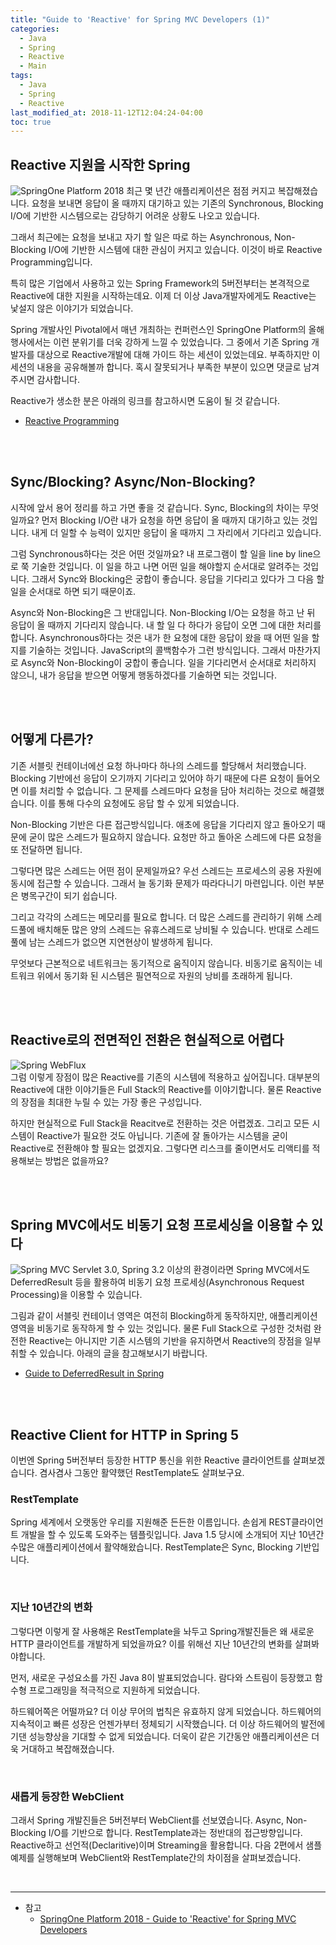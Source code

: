 ```yaml
---
title: "Guide to 'Reactive' for Spring MVC Developers (1)"
categories: 
  - Java
  - Spring
  - Reactive
  - Main
tags:
  - Java
  - Spring
  - Reactive
last_modified_at: 2018-11-12T12:04:24-04:00
toc: true
---
```

Reactive 지원을 시작한 Spring
-

![SpringOne Platform 2018](https://user-images.githubusercontent.com/4060030/48657448-3fa9d200-ea74-11e8-86f5-250669140534.png "SpringOne Platform 2018")
최근 몇 년간 애플리케이션은 점점 커지고 복잡해졌습니다. 요청을 보내면 응답이 올 때까지 대기하고 있는 기존의 Synchronous, Blocking I/O에 기반한 시스템으로는 감당하기 어려운 상황도 나오고 있습니다.

그래서 최근에는 요청을 보내고 자기 할 일은 따로 하는 Asynchronous, Non-Blocking I/O에 기반한 시스템에 대한 관심이 커지고 있습니다. 이것이 바로 Reactive Programming입니다.

특히 많은 기업에서 사용하고 있는 Spring Framework의 5버전부터는 본격적으로 Reactive에 대한 지원을 시작하는데요. 이제 더 이상 Java개발자에게도 Reactive는 낯설지 않은 이야기가 되었습니다.

Spring 개발사인 Pivotal에서 매년 개최하는 컨퍼런스인 SpringOne Platform의 올해 행사에서는 이런 분위기를 더욱 강하게 느낄 수 있었습니다. 그 중에서 기존 Spring 개발자를 대상으로 Reactive개발에 대해 가이드 하는 세션이 있었는데요. 부족하지만 이 세션의 내용을 공유해볼까 합니다. 혹시 잘못되거나 부족한 부분이 있으면 댓글로 남겨주시면 감사합니다.

Reactive가 생소한 분은 아래의 링크를 참고하시면 도움이 될 것 같습니다.

- [Reactive Programming](http://wiki.sys4u.co.kr/pages/viewpage.action?pageId=7766819)

<br><br>

Sync/Blocking? Async/Non-Blocking?
-

시작에 앞서 용어 정리를 하고 가면 좋을 것 같습니다. Sync, Blocking의 차이는 무엇일까요? 먼저 Blocking I/O란 내가 요청을 하면 응답이 올 때까지 대기하고 있는 것입니다. 내게 더 일할 수 능력이 있지만 응답이 올 때까지 그 자리에서 기다리고 있습니다. 

그럼 Synchronous하다는 것은 어떤 것일까요? 내 프로그램이 할 일을 line by line으로 쭉 기술한 것입니다. 이 일을 하고 나면 어떤 일을 해야할지 순서대로 알려주는 것입니다. 그래서 Sync와 Blocking은 궁합이 좋습니다. 응답을 기다리고 있다가 그 다음 할 일을 순서대로 하면 되기 때문이죠.

Async와 Non-Blocking은 그 반대입니다. Non-Blocking I/O는 요청을 하고 난 뒤 응답이 올 때까지 기다리지 않습니다. 내 할 일 다 하다가 응답이 오면 그에 대한 처리를 합니다. Asynchronous하다는 것은 내가 한 요청에 대한 응답이 왔을 때 어떤 일을 할지를 기술하는 것입니다. JavaScript의 콜백함수가 그런 방식입니다. 그래서 마찬가지로 Async와 Non-Blocking이 궁합이 좋습니다. 일을 기다리면서 순서대로 처리하지 않으니, 내가 응답을 받으면 어떻게 행동하겠다를 기술하면 되는 것입니다.

<br><br>

어떻게 다른가?
-
기존 서블릿 컨테이너에선 요청 하나마다 하나의 스레드를 할당해서 처리했습니다. Blocking 기반에선 응답이 오기까지 기다리고 있어야 하기 때문에 다른 요청이 들어오면 이를 처리할 수 없습니다. 그 문제를 스레드마다 요청을 담아 처리하는 것으로 해결했습니다. 이를 통해 다수의 요청에도 응답 할 수 있게 되었습니다.

Non-Blocking 기반은 다른 접근방식입니다. 애초에 응답을 기다리지 않고 돌아오기 때문에 굳이 많은 스레드가 필요하지 않습니다. 요청만 하고 돌아온 스레드에 다른 요청을 또 전달하면 됩니다.

그렇다면 많은 스레드는 어떤 점이 문제일까요? 우선 스레드는 프로세스의 공용 자원에 동시에 접근할 수 있습니다. 그래서 늘 동기화 문제가 따라다니기 마련입니다. 이런 부분은 병목구간이 되기 쉽습니다. 

그리고 각각의 스레드는 메모리를 필요로 합니다. 더 많은 스레드를 관리하기 위해 스레드풀에 배치해둔 많은 양의 스레드는 유휴스레드로 낭비될 수 있습니다. 반대로 스레드풀에 남는 스레드가 없으면 지연현상이 발생하게 됩니다.

무엇보다 근본적으로 네트워크는 동기적으로 움직이지 않습니다. 비동기로 움직이는 네트워크 위에서 동기화 된 시스템은 필연적으로 자원의 낭비를 초래하게 됩니다.

<br><br>

Reactive로의 전면적인 전환은 현실적으로 어렵다
-
![Spring WebFlux](https://user-images.githubusercontent.com/4060030/48329064-53c38d00-e68a-11e8-823f-56bce05a06c5.PNG "Spring WebFlux")  
그럼 이렇게 장점이 많은 Reactive를 기존의 시스템에 적용하고 싶어집니다. 대부분의 Reactive에 대한 이야기들은 Full Stack의 Reactive를 이야기합니다. 물론 Reactive의 장점을 최대한 누릴 수 있는 가장 좋은 구성입니다.

하지만 현실적으로 Full Stack을 Reacitve로 전환하는 것은 어렵겠죠. 그리고 모든 시스템이 Reactive가 필요한 것도 아닙니다. 기존에 잘 돌아가는 시스템을 굳이 Reactive로 전환해야 할 필요는 없겠지요. 그렇다면 리스크를 줄이면서도 리액티를 적용해보는 방법은 없을까요?

<br><br>

Spring MVC에서도 비동기 요청 프로세싱을 이용할 수 있다
-
![Spring MVC](https://user-images.githubusercontent.com/4060030/48329150-af8e1600-e68a-11e8-879a-33cdf69edb35.PNG "Spring MVC")
Servlet 3.0, Spring 3.2 이상의 환경이라면 Spring MVC에서도 DeferredResult 등을 활용하여 비동기 요청 프로세싱(Asynchronous Request Processing)을 이용할 수 있습니다. 

그림과 같이 서블릿 컨테이너 영역은 여전히 Blocking하게 동작하지만, 애플리케이션 영역을 비동기로 동작하게 할 수 있는 것입니다. 물론 Full Stack으로 구성한 것처럼 완전한 Reactive는 아니지만 기존 시스템의 기반을 유지하면서 Reactive의 장점을 일부 취할 수 있습니다. 아래의 글을 참고해보시기 바랍니다.

- [Guide to DeferredResult in Spring](https://www.baeldung.com/spring-deferred-result)

<br><br>

Reactive Client for HTTP in Spring 5
-
이번엔 Spring 5버전부터 등장한 HTTP 통신을 위한 Reactive 클라이언트를 살펴보겠습니다. 겸사겸사 그동안 활약했던 RestTemplate도 살펴보구요.

### RestTemplate
Spring 세계에서 오랫동안 우리를 지원해준 든든한 이름입니다. 손쉽게 REST클라이언트 개발을 할 수 있도록 도와주는 템플릿입니다. Java 1.5 당시에 소개되어 지난 10년간 수많은 애플리케이션에서 활약해왔습니다. RestTemplate은 Sync, Blocking 기반입니다. 

<br>

### 지난 10년간의 변화
그렇다면 이렇게 잘 사용해온 RestTemplate을 놔두고 Spring개발진들은 왜 새로운 HTTP 클라이언트를 개발하게 되었을까요? 이를 위해선 지난 10년간의 변화를 살펴봐야합니다.

먼저, 새로운 구성요소를 가진 Java 8이 발표되었습니다. 람다와 스트림이 등장했고 함수형 프로그래밍을 적극적으로 지원하게 되었습니다.

하드웨어쪽은 어떨까요? 더 이상 무어의 법칙은 유효하지 않게 되었습니다. 하드웨어의 지속적이고 빠른 성장은 언젠가부터 정체되기 시작했습니다. 더 이상 하드웨어의 발전에 기댄 성능향상을 기대할 수 없게 되었습니다. 더욱이 같은 기간동안 애플리케이션은 더욱 거대하고 복잡해졌습니다.

<br>

### 새롭게 등장한 WebClient
그래서 Spring 개발진들은 5버전부터 WebClient를 선보였습니다. Async, Non-Blocking I/O를 기반으로 합니다. RestTemplate과는 정반대의 접근방향입니다. Reactive하고 선언적(Declaritive)이며 Streaming을 활용합니다. 다음 2편에서 샘플예제를 실행해보며 WebClient와 RestTemplate간의 차이점을 살펴보겠습니다.

<br>

- - -
* 참고
    - [SpringOne Platform 2018 - Guide to 'Reactive' for Spring MVC Developers](https://content.pivotal.io/springone-platform-2018/guide-to-reactive-for-spring-mvc-developers)